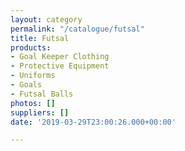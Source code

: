 ```yaml
---
layout: category
permalink: "/catalogue/futsal"
title: Futsal
products:
- Goal Keeper Clothing
- Protective Equipment
- Uniforms
- Goals
- Futsal Balls
photos: []
suppliers: []
date: '2019-03-29T23:00:26.000+00:00'

---
```

